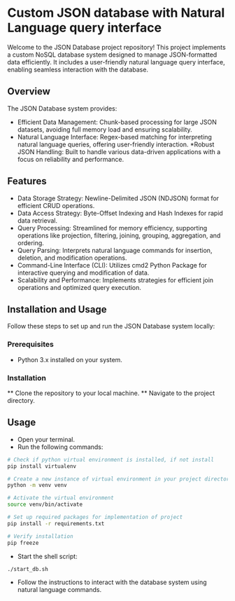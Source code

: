 # Custom JSON database with Natural Language query interface

Welcome to the JSON Database project repository! This project implements a custom NoSQL database system designed to manage JSON-formatted data efficiently. It includes a user-friendly natural language query interface, enabling seamless interaction with the database.

## Overview
The JSON Database system provides:

* Efficient Data Management: Chunk-based processing for large JSON datasets, avoiding full memory load and ensuring scalability.
* Natural Language Interface: Regex-based matching for interpreting natural language queries, offering user-friendly interaction.
*Robust JSON Handling: Built to handle various data-driven applications with a focus on reliability and performance.

## Features
* Data Storage Strategy: Newline-Delimited JSON (NDJSON) format for efficient CRUD operations.
* Data Access Strategy: Byte-Offset Indexing and Hash Indexes for rapid data retrieval.
* Query Processing: Streamlined for memory efficiency, supporting operations like projection, filtering, joining, grouping, aggregation, and ordering.
* Query Parsing: Interprets natural language commands for insertion, deletion, and modification operations.
* Command-Line Interface (CLI): Utilizes cmd2 Python Package for interactive querying and modification of data.
* Scalability and Performance: Implements strategies for efficient join operations and optimized query execution.

## Installation and Usage
Follow these steps to set up and run the JSON Database system locally:

### Prerequisites
* Python 3.x installed on your system.
### Installation
** Clone the repository to your local machine.
** Navigate to the project directory.
## Usage
* Open your terminal.
* Run the following commands:
```bash
# Check if python virtual environment is installed, if not install
pip install virtualenv

# Create a new instance of virtual environment in your project directory
python -m venv venv

# Activate the virtual environment
source venv/bin/activate

# Set up required packages for implementation of project
pip install -r requirements.txt

# Verify installation
pip freeze
```
* Start the shell script:
``` bash
./start_db.sh
```
* Follow the instructions to interact with the database system using natural language commands.


